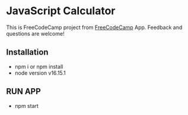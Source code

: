# JavaScript Calculator
This is FreeCodeCamp project from [FreeCodeCamp](https://www.freecodecamp.org/learn/front-end-development-libraries/front-end-development-libraries-projects/build-a-javascript-calculator) App. Feedback and questions are welcome!

## Installation

- npm i or npm install
- node version v16.15.1

## RUN APP
- npm start